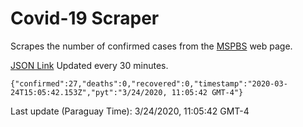 # Covid-19 Scraper

Scrapes the number of confirmed cases from the [MSPBS](https://www.mspbs.gov.py/covid-19.php) web page.

[JSON Link](https://jmayalag.github.io/covid19-scrape/cases.json)
Updated every 30 minutes.
```
{"confirmed":27,"deaths":0,"recovered":0,"timestamp":"2020-03-24T15:05:42.153Z","pyt":"3/24/2020, 11:05:42 GMT-4"}
```
Last update (Paraguay Time): 3/24/2020, 11:05:42 GMT-4